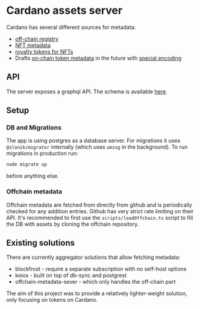 # Cardano assets server

Cardano has several different sources for metadata:

- [off-chain registry](https://github.com/cardano-foundation/cardano-token-registry)
- [NFT metadata](https://cips.cardano.org/cips/cip25/)
- [royalty tokens for NFTs](https://cips.cardano.org/cips/cip27/)
- Drafts [on-chain token metadata](https://cips.cardano.org/cips/cip68/) in the future with [special encoding](https://github.com/cardano-foundation/CIPs/pull/298)

## API

The server exposes a graphql API. The schema is available [here](src/graphql/schema.ts).

## Setup

### DB and Migrations

The app is using postgres as a database server. For migrations it uses `@slonik/migrator`
internally (which uses `umzug` in the background). To run migrations in production run:

```sh
node migrate up
```

before anything else.

### Offchain metadata

Offchain metadata are fetched from directly from github and is periodically checked
for any addition entries. Github has very strict rate limiting on their API.
It's recommended to first use the `scripts/loadOffchain.ts` script to fill the DB with
assets by cloning the offchain repository.

## Existing solutions

There are currently aggregator solutions that allow fetching metadata:

- blockfrost - require a separate subscription with no self-host options
- koios - built on top of db-sync and postgrest
- offchain-metadata-sever - which only handles the off-chain part

The aim of this project was to provide a relatively lighter-weight solution,
only focusing on tokens on Cardano.
